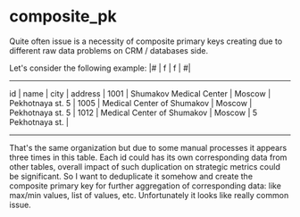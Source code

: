 # composite_pk
Quite often issue is a necessity of composite primary keys creating due to different raw data problems on CRM / databases side.

Let's consider the following example: 
|#
| f | f |
#|
_________________________________________________________________
id   |   name                     | city    |  address          |
1001 | Shumakov Medical Center    | Moscow  | Pekhotnaya st. 5  |
1005 | Medical Center of Shumakov | Moscow  | Pekhotnaya st. 5  |
1012 | Medical Center of Shumakov | Moscow  | 5 Pekhotnaya st.  |
_________________________________________________________________

That's the same organization but due to some manual processes it appears three times in this table. Each id could has its own corresponding data from other tables, overall impact of such duplication on strategic metrics could be significant. So I want to deduplicate it somehow and create the composite primary key for further aggregation of corresponding data: like max/min values, list of values, etc.
Unfortunately it looks like really common issue.
